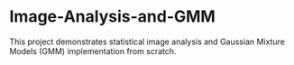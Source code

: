 # Image-Analysis-and-GMM
This project demonstrates statistical image analysis and Gaussian Mixture Models (GMM) implementation from scratch.
